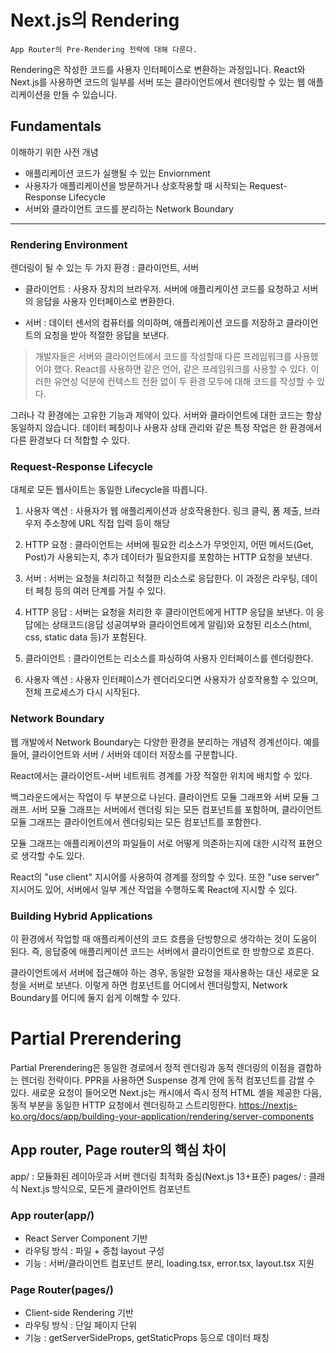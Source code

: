 # Next.js의 Rendering

```
App Router의 Pre-Rendering 전략에 대해 다룬다.
```

Rendering은 작성한 코드를 사용자 인터페이스로 변환하는 과정입니다. React와 Next.js를 사용하면 코드의 일부를 서버 또는 클라이언트에서 렌더링할 수 있는 웹 애플리케이션을 만들 수 있습니다.

## Fundamentals

이해하기 위한 사전 개념

- 애플리케이션 코드가 실행될 수 있는 Enviornment
- 사용자가 애플리케이션을 방문하거나 상호작용할 때 시작되는 Request-Response Lifecycle
- 서버와 클라이언트 코드를 분리하는 Network Boundary

---

### Rendering Environment

렌더링이 될 수 있는 두 가지 환경 : 클라이언트, 서버

- 클라이언트 : 사용자 장치의 브라우저. 서버에 애플리케이션 코드를 요청하고 서버의 응답을 사용자 인터페이스로 변환한다.

- 서버 : 데이터 센서의 컴퓨터를 의미하며, 애플리케이션 코드를 저장하고 클라이언트의 요청을 받아 적절한 응답을 보낸다.

> 개발자들은 서버와 클라이언트에서 코드를 작성할때 다른 프레임워크를 사용했어야 했다. React를 사용하면 같은 언어, 같은 프레임워크를 사용할 수 있다. 이러한 유연성 덕분에 컨텍스트 전환 없이 두 환경 모두에 대해 코드를 작성할 수 있다.

그러나 각 환경에는 고유한 기능과 제약이 있다. 서버와 클라이언트에 대한 코드는 항상 동일하지 않습니다. 데이터 페칭이나 사용자 상태 관리와 같은 특정 작업은 한 환경에서 다른 환경보다 더 적합할 수 있다.

### Request-Response Lifecycle

대체로 모든 웹사이트는 동일한 Lifecycle을 따릅니다.

1. 사용자 액션 : 사용자가 웹 애플리케이션과 상호작용한다. 링크 클릭, 폼 제출, 브라우저 주소창에 URL 직접 입력 등이 해당

2. HTTP 요청 : 클라이언트는 서버에 필요한 리소스가 무엇인지, 어떤 메서드(Get, Post)가 사용되는지, 추가 데이터가 필요한지를 포함하는 HTTP 요청을 보낸다.

3. 서버 : 서버는 요청을 처리하고 적절한 리소스로 응답한다. 이 과정은 라우팅, 데이터 페칭 등의 여러 단계를 거칠 수 있다.

4. HTTP 응답 : 서버는 요청을 처리한 후 클라이언트에게 HTTP 응답을 보낸다. 이 응답에는 상태코드(응답 성공여부와 클라이언트에게 알림)와 요청된 리소스(html, css, static data 등)가 포함된다.

5. 클라이언트 : 클라이언트는 리소스를 파싱하여 사용자 인터페이스를 렌더링한다.

6. 사용자 액션 : 사용자 인터페이스가 렌더리오디면 사용자가 상호작용할 수 있으며, 전체 프로세스가 다시 시작된다.

### Network Boundary

웹 개발에서 Network Boundary는 다양한 환경을 분리하는 개념적 경계선이다. 예를 들어, 클라이언트와 서버 / 서버와 데이터 저장소를 구분합니다.

React에서는 클라이언트-서버 네트워트 경계를 가장 적절한 위치에 배치할 수 있다.

백그라운드에서는 작업이 두 부분으로 나뉜다. 클라이언트 모듈 그래프와 서버 모듈 그래프.
서버 모듈 그래프는 서버에서 렌더링 되는 모든 컴포넌트를 포함하며, 클라이언트 모듈 그래프는 클라이언트에서 렌더링되는 모든 컴포넌트를 포함한다.

모듈 그래프는 애플리케이션의 파일들이 서로 어떻게 의존하는지에 대한 시각적 표현으로 생각할 수도 있다.

React의 "use client" 지시어를 사용하여 경계를 정의할 수 있다. 또한 "use server" 지시어도 있어, 서버에서 일부 계산 작업을 수행하도록 React에 지시할 수 있다.

### Building Hybrid Applications

이 환경에서 작업할 때 애플리케이션의 코드 흐름을 단방향으로 생각하는 것이 도움이 된다.
즉, 응답중에 애플리케이션 코드는 서버에서 클라이언트로 한 방향으로 흐른다.

클라이언트에서 서버에 접근해야 하는 경우, 동일한 요청을 재사용하는 대신 새로운 요청을 서버로 보낸다. 이렇게 하면 컴포넌트를 어디에서 렌더링할지, Network Boundary를 어디에 둘지 쉽게 이해할 수 있다.

# Partial Prerendering

Partial Prerendering은 동일한 경로에서 정적 렌더링과 동적 렌더링의 이점을 결합하는 렌더링 전략이다. PPR을 사용하면 Suspense 경계 안에 동적 컴포넌트를 감쌀 수 있다.
새로운 요청이 들어오면 Next.js는 캐시에서 즉시 정적 HTML 셸을 제공한 다음, 동적 부분을 동일한 HTTP 요청에서 렌더링하고 스트리밍한다.
https://nextjs-ko.org/docs/app/building-your-application/rendering/server-components

## App router, Page router의 핵심 차이

app/ : 모듈화된 레이아웃과 서버 렌더링 최적화 중심(Next.js 13+표준)
pages/ : 클래식 Next.js 방식으로, 모든게 클라이언트 컴포넌트

### App router(app/)

- React Server Component 기반
- 라우팅 방식 : 파일 + 중첩 layout 구성
- 기능 : 서버/클라이언트 컴포넌트 분리, loading.tsx, error.tsx, layout.tsx 지원

### Page Router(pages/)

- Client-side Rendering 기반
- 라우팅 방식 : 단일 페이지 단위
- 기능 : getServerSideProps, getStaticProps 등으로 데이터 패칭
